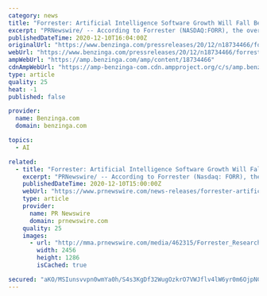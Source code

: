 ```yaml
---
category: news
title: "Forrester: Artificial Intelligence Software Growth Will Fall Below Current Investor Projections"
excerpt: "PRNewswire/ -- According to Forrester (NASDAQ:FORR), the overall artificial intelligence software market — despite ballooning to $37 billion"
publishedDateTime: 2020-12-10T16:04:00Z
originalUrl: "https://www.benzinga.com/pressreleases/20/12/n18734466/forrester-artificial-intelligence-software-growth-will-fall-below-current-investor-projections"
webUrl: "https://www.benzinga.com/pressreleases/20/12/n18734466/forrester-artificial-intelligence-software-growth-will-fall-below-current-investor-projections"
ampWebUrl: "https://amp.benzinga.com/amp/content/18734466"
cdnAmpWebUrl: "https://amp-benzinga-com.cdn.ampproject.org/c/s/amp.benzinga.com/amp/content/18734466"
type: article
quality: 25
heat: -1
published: false

provider:
  name: Benzinga.com
  domain: benzinga.com

topics:
  - AI

related:
  - title: "Forrester: Artificial Intelligence Software Growth Will Fall Below Current Investor Projections"
    excerpt: "PRNewswire/ -- According to Forrester (Nasdaq: FORR), the overall artificial intelligence software market — despite ballooning to $37 billion by 2025 —"
    publishedDateTime: 2020-12-10T15:00:00Z
    webUrl: "https://www.prnewswire.com/news-releases/forrester-artificial-intelligence-software-growth-will-fall-below-current-investor-projections-301189876.html"
    type: article
    provider:
      name: PR Newswire
      domain: prnewswire.com
    quality: 25
    images:
      - url: "http://mma.prnewswire.com/media/462315/Forrester_Research_Logo.jpg?p=facebook"
        width: 2456
        height: 1286
        isCached: true

secured: "aKO/MSIunsvvpn0wmYa0h/S4s3KgDf32WugOzkrO7VWJflv4lW6yr0m6OjpNCul0AUxv0Z+qb6zlRfrfYr1xig0whHflqZIRnAD0GOPdClxw5nf14VvT1JH+1EK+pphsNWsxdtOcCLjUPsUSTy59fPmWXHvjGqDu4j3LXEzTg9AgeXVLFPlZ66L1WiLfepv8xM0REvA319LrqYviBdO72zfXU1VRtesisPbYlBm5X78pXuvMn2fF/asiWJ9v3CMJXM4Fqf6lGgfG7JLJeUuwPcLYNwzmLr516J0inrqKsJNk6WXnURRHQ7HIt8+jSrijtxTVaeGtDZ2n0SIfnAR9C/ij7fLJUnAi4IPapiqFwXo=;cqcD+o3JfsYzaRf47d5pBg=="
---
```


